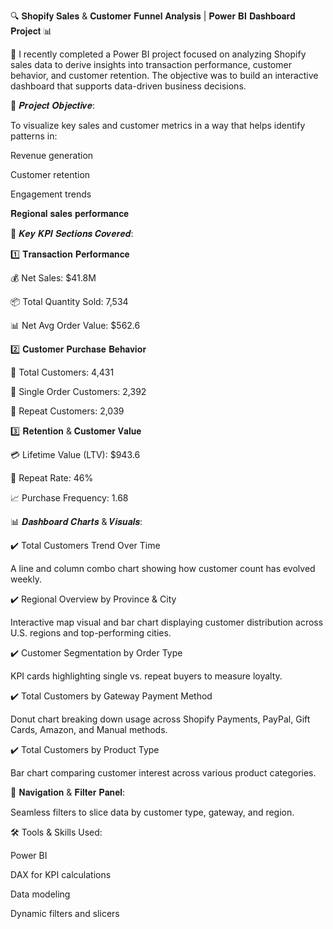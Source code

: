 🔍 𝐒𝐡𝐨𝐩𝐢𝐟𝐲 𝐒𝐚𝐥𝐞𝐬 & 𝐂𝐮𝐬𝐭𝐨𝐦𝐞𝐫 𝐅𝐮𝐧𝐧𝐞𝐥 𝐀𝐧𝐚𝐥𝐲𝐬𝐢𝐬 | 𝐏𝐨𝐰𝐞𝐫 𝐁𝐈 𝐃𝐚𝐬𝐡𝐛𝐨𝐚𝐫𝐝 𝐏𝐫𝐨𝐣𝐞𝐜𝐭 📊 


🚀 I recently completed a Power BI project focused on analyzing Shopify sales data to derive insights into transaction performance, customer behavior, and customer retention. The objective was to build an interactive dashboard that supports data-driven business decisions.

🎯 𝑷𝒓𝒐𝒋𝒆𝒄𝒕 𝑶𝒃𝒋𝒆𝒄𝒕𝒊𝒗𝒆:

 To visualize key sales and customer metrics in a way that helps identify patterns in:

Revenue generation

Customer retention

Engagement trends

𝐑𝐞𝐠𝐢𝐨𝐧𝐚𝐥 𝐬𝐚𝐥𝐞𝐬 𝐩𝐞𝐫𝐟𝐨𝐫𝐦𝐚𝐧𝐜𝐞

📌 𝑲𝒆𝒚 𝑲𝑷𝑰 𝑺𝒆𝒄𝒕𝒊𝒐𝒏𝒔 𝑪𝒐𝒗𝒆𝒓𝒆𝒅:

1️⃣ 𝐓𝐫𝐚𝐧𝐬𝐚𝐜𝐭𝐢𝐨𝐧 𝐏𝐞𝐫𝐟𝐨𝐫𝐦𝐚𝐧𝐜𝐞

💰 Net Sales: $41.8M

📦 Total Quantity Sold: 7,534

📊 Net Avg Order Value: $562.6

2️⃣ 𝐂𝐮𝐬𝐭𝐨𝐦𝐞𝐫 𝐏𝐮𝐫𝐜𝐡𝐚𝐬𝐞 𝐁𝐞𝐡𝐚𝐯𝐢𝐨𝐫

👥 Total Customers: 4,431

🛒 Single Order Customers: 2,392

🔁 Repeat Customers: 2,039

3️⃣ 𝐑𝐞𝐭𝐞𝐧𝐭𝐢𝐨𝐧 & 𝐂𝐮𝐬𝐭𝐨𝐦𝐞𝐫 𝐕𝐚𝐥𝐮𝐞

💳 Lifetime Value (LTV): $943.6

🔄 Repeat Rate: 46%

📈 Purchase Frequency: 1.68

📊 𝑫𝒂𝒔𝒉𝒃𝒐𝒂𝒓𝒅 𝑪𝒉𝒂𝒓𝒕𝒔 & 𝑽𝒊𝒔𝒖𝒂𝒍𝒔:

✔️ Total Customers Trend Over Time

A line and column combo chart showing how customer count has evolved weekly.


✔️ Regional Overview by Province & City

Interactive map visual and bar chart displaying customer distribution across U.S. regions and top-performing cities.


✔️ Customer Segmentation by Order Type

KPI cards highlighting single vs. repeat buyers to measure loyalty.


✔️ Total Customers by Gateway Payment Method

Donut chart breaking down usage across Shopify Payments, PayPal, Gift Cards, Amazon, and Manual methods.


✔️ Total Customers by Product Type

Bar chart comparing customer interest across various product categories.


🧭 𝐍𝐚𝐯𝐢𝐠𝐚𝐭𝐢𝐨𝐧 & 𝐅𝐢𝐥𝐭𝐞𝐫 𝐏𝐚𝐧𝐞𝐥:

Seamless filters to slice data by customer type, gateway, and region.

🛠️ Tools & Skills Used:

Power BI

DAX for KPI calculations

Data modeling

Dynamic filters and slicers



